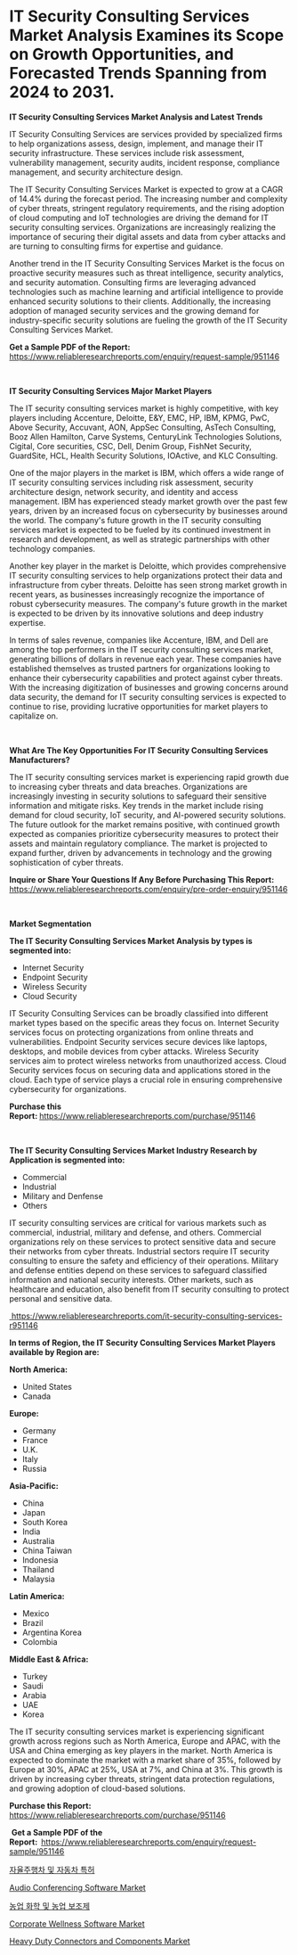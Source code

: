 <p><h1>IT Security Consulting Services Market Analysis Examines its Scope on Growth Opportunities, and Forecasted Trends Spanning from 2024 to 2031.</h1></p><p><strong>IT Security Consulting Services Market Analysis and Latest Trends</strong></p>
<p><p>IT Security Consulting Services are services provided by specialized firms to help organizations assess, design, implement, and manage their IT security infrastructure. These services include risk assessment, vulnerability management, security audits, incident response, compliance management, and security architecture design.</p><p>The IT Security Consulting Services Market is expected to grow at a CAGR of 14.4% during the forecast period. The increasing number and complexity of cyber threats, stringent regulatory requirements, and the rising adoption of cloud computing and IoT technologies are driving the demand for IT security consulting services. Organizations are increasingly realizing the importance of securing their digital assets and data from cyber attacks and are turning to consulting firms for expertise and guidance.</p><p>Another trend in the IT Security Consulting Services Market is the focus on proactive security measures such as threat intelligence, security analytics, and security automation. Consulting firms are leveraging advanced technologies such as machine learning and artificial intelligence to provide enhanced security solutions to their clients. Additionally, the increasing adoption of managed security services and the growing demand for industry-specific security solutions are fueling the growth of the IT Security Consulting Services Market.</p></p>
<p><strong>Get a Sample PDF of the Report:&nbsp;</strong> <a href="https://www.reliableresearchreports.com/enquiry/request-sample/951146">https://www.reliableresearchreports.com/enquiry/request-sample/951146</a></p>
<p>&nbsp;</p>
<p><strong>IT Security Consulting Services Major Market Players</strong></p>
<p><p>The IT security consulting services market is highly competitive, with key players including Accenture, Deloitte, E&Y, EMC, HP, IBM, KPMG, PwC, Above Security, Accuvant, AON, AppSec Consulting, AsTech Consulting, Booz Allen Hamilton, Carve Systems, CenturyLink Technologies Solutions, Cigital, Core securities, CSC, Dell, Denim Group, FishNet Security, GuardSite, HCL, Health Security Solutions, IOActive, and KLC Consulting.</p><p>One of the major players in the market is IBM, which offers a wide range of IT security consulting services including risk assessment, security architecture design, network security, and identity and access management. IBM has experienced steady market growth over the past few years, driven by an increased focus on cybersecurity by businesses around the world. The company's future growth in the IT security consulting services market is expected to be fueled by its continued investment in research and development, as well as strategic partnerships with other technology companies.</p><p>Another key player in the market is Deloitte, which provides comprehensive IT security consulting services to help organizations protect their data and infrastructure from cyber threats. Deloitte has seen strong market growth in recent years, as businesses increasingly recognize the importance of robust cybersecurity measures. The company's future growth in the market is expected to be driven by its innovative solutions and deep industry expertise.</p><p>In terms of sales revenue, companies like Accenture, IBM, and Dell are among the top performers in the IT security consulting services market, generating billions of dollars in revenue each year. These companies have established themselves as trusted partners for organizations looking to enhance their cybersecurity capabilities and protect against cyber threats. With the increasing digitization of businesses and growing concerns around data security, the demand for IT security consulting services is expected to continue to rise, providing lucrative opportunities for market players to capitalize on.</p></p>
<p>&nbsp;</p>
<p><strong>What Are The Key Opportunities For IT Security Consulting Services Manufacturers?</strong></p>
<p><p>The IT security consulting services market is experiencing rapid growth due to increasing cyber threats and data breaches. Organizations are increasingly investing in security solutions to safeguard their sensitive information and mitigate risks. Key trends in the market include rising demand for cloud security, IoT security, and AI-powered security solutions. The future outlook for the market remains positive, with continued growth expected as companies prioritize cybersecurity measures to protect their assets and maintain regulatory compliance. The market is projected to expand further, driven by advancements in technology and the growing sophistication of cyber threats.</p></p>
<p><strong>Inquire or Share Your Questions If Any Before Purchasing This Report:</strong> <a href="https://www.reliableresearchreports.com/enquiry/pre-order-enquiry/951146">https://www.reliableresearchreports.com/enquiry/pre-order-enquiry/951146</a></p>
<p>&nbsp;</p>
<p><strong>Market Segmentation</strong></p>
<p><strong>The IT Security Consulting Services Market Analysis by types is segmented into:</strong></p>
<p><ul><li>Internet Security</li><li>Endpoint Security</li><li>Wireless Security</li><li>Cloud Security</li></ul></p>
<p><p>IT Security Consulting Services can be broadly classified into different market types based on the specific areas they focus on. Internet Security services focus on protecting organizations from online threats and vulnerabilities. Endpoint Security services secure devices like laptops, desktops, and mobile devices from cyber attacks. Wireless Security services aim to protect wireless networks from unauthorized access. Cloud Security services focus on securing data and applications stored in the cloud. Each type of service plays a crucial role in ensuring comprehensive cybersecurity for organizations.</p></p>
<p><strong>Purchase this Report:&nbsp;</strong><a href="https://www.reliableresearchreports.com/purchase/951146">https://www.reliableresearchreports.com/purchase/951146</a></p>
<p>&nbsp;</p>
<p><strong>The IT Security Consulting Services Market Industry Research by Application is segmented into:</strong></p>
<p><ul><li>Commercial</li><li>Industrial</li><li>Military and Denfense</li><li>Others</li></ul></p>
<p><p>IT security consulting services are critical for various markets such as commercial, industrial, military and defense, and others. Commercial organizations rely on these services to protect sensitive data and secure their networks from cyber threats. Industrial sectors require IT security consulting to ensure the safety and efficiency of their operations. Military and defense entities depend on these services to safeguard classified information and national security interests. Other markets, such as healthcare and education, also benefit from IT security consulting to protect personal and sensitive data.</p></p>
<p><a href="https://www.reliableresearchreports.com/it-security-consulting-services-r951146">&nbsp;https://www.reliableresearchreports.com/it-security-consulting-services-r951146</a></p>
<p><strong>In terms of Region, the IT Security Consulting Services Market Players available by Region are:</strong></p>
<p>
    <p> <strong> North America: </strong>
        <ul>
            <li>United States</li>
            <li>Canada</li>
        </ul>
        </p> 
    <p> <strong> Europe: </strong>
        <ul>
            <li>Germany</li>
            <li>France</li>
            <li>U.K.</li>
            <li>Italy</li>
            <li>Russia</li>
        </ul>
        </p> 
    <p> <strong> Asia-Pacific: </strong>
        <ul>
            <li>China</li>
            <li>Japan</li>
            <li>South Korea</li>
            <li>India</li>
            <li>Australia</li>
            <li>China Taiwan</li>
            <li>Indonesia</li>
            <li>Thailand</li>
            <li>Malaysia</li>
        </ul>
        </p> 
    <p> <strong> Latin America: </strong>
        <ul>
            <li>Mexico</li>
            <li>Brazil</li>
            <li>Argentina Korea</li>
            <li>Colombia</li>
        </ul>
        </p> 
    <p> <strong> Middle East & Africa: </strong>
        <ul>
            <li>Turkey</li>
            <li>Saudi</li>
            <li>Arabia</li>
            <li>UAE</li>
            <li>Korea</li>
        </ul>
    </p>
    </p>
<p><p>The IT security consulting services market is experiencing significant growth across regions such as North America, Europe and APAC, with the USA and China emerging as key players in the market. North America is expected to dominate the market with a market share of 35%, followed by Europe at 30%, APAC at 25%, USA at 7%, and China at 3%. This growth is driven by increasing cyber threats, stringent data protection regulations, and growing adoption of cloud-based solutions.</p></p>
<p><strong>Purchase this Report: </strong><a href="https://www.reliableresearchreports.com/purchase/951146">https://www.reliableresearchreports.com/purchase/951146</a></p>
<p>&nbsp;<strong>Get a Sample PDF of the Report:&nbsp;&nbsp;</strong><a href="https://www.reliableresearchreports.com/enquiry/request-sample/951146">https://www.reliableresearchreports.com/enquiry/request-sample/951146</a></p>
<p><strong></strong></p>
<p><p><a href="https://github.com/kimvicki3212024/Market-Research-Report-List-2/blob/main/934129980308.md">자율주행차 및 자동차 특허</a></p><p><a href="https://github.com/YashRP12/Market-Research-Report-List-5/blob/main/audio-conferencing-software-market.md">Audio Conferencing Software Market</a></p><p><a href="https://github.com/marufmohassin05/Market-Research-Report-List-2/blob/main/874935980309.md">농업 화학 및 농업 보조제</a></p><p><a href="https://github.com/abigailsutherland7889/Market-Research-Report-List-1/blob/main/corporate-wellness-software-market.md">Corporate Wellness Software Market</a></p><p><a href="https://www.linkedin.com/pulse/heavy-duty-connectors-components-market-analysis-report-ga5rf?trackingId=hFgPzyvhTlSSb4REdWW1tA%3D%3D">Heavy Duty Connectors and Components Market</a></p></p>